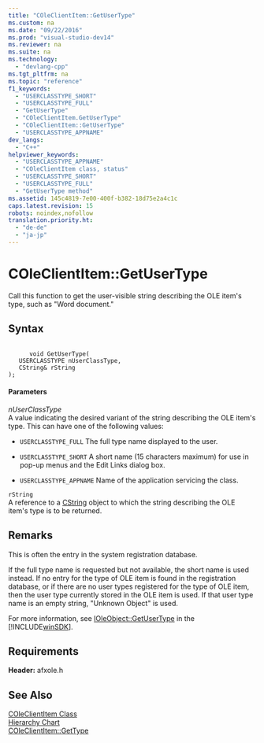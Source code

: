 ```yaml
---
title: "COleClientItem::GetUserType"
ms.custom: na
ms.date: "09/22/2016"
ms.prod: "visual-studio-dev14"
ms.reviewer: na
ms.suite: na
ms.technology: 
  - "devlang-cpp"
ms.tgt_pltfrm: na
ms.topic: "reference"
f1_keywords: 
  - "USERCLASSTYPE_SHORT"
  - "USERCLASSTYPE_FULL"
  - "GetUserType"
  - "COleClientItem.GetUserType"
  - "COleClientItem::GetUserType"
  - "USERCLASSTYPE_APPNAME"
dev_langs: 
  - "C++"
helpviewer_keywords: 
  - "USERCLASSTYPE_APPNAME"
  - "COleClientItem class, status"
  - "USERCLASSTYPE_SHORT"
  - "USERCLASSTYPE_FULL"
  - "GetUserType method"
ms.assetid: 145c4819-7e00-400f-b382-18d75e2a4c1c
caps.latest.revision: 15
robots: noindex,nofollow
translation.priority.ht: 
  - "de-de"
  - "ja-jp"
---
```

# COleClientItem::GetUserType
Call this function to get the user-visible string describing the OLE item's type, such as "Word document."  
  
## Syntax  
  
```  
  
      void GetUserType(  
   USERCLASSTYPE nUserClassType,  
   CString& rString   
);  
```  
  
#### Parameters  
 *nUserClassType*  
 A value indicating the desired variant of the string describing the OLE item's type. This can have one of the following values:  
  
-   `USERCLASSTYPE_FULL` The full type name displayed to the user.  
  
-   `USERCLASSTYPE_SHORT` A short name (15 characters maximum) for use in pop-up menus and the Edit Links dialog box.  
  
-   `USERCLASSTYPE_APPNAME` Name of the application servicing the class.  
  
 `rString`  
 A reference to a [CString](../vs140/cstringt-class.md) object to which the string describing the OLE item's type is to be returned.  
  
## Remarks  
 This is often the entry in the system registration database.  
  
 If the full type name is requested but not available, the short name is used instead. If no entry for the type of OLE item is found in the registration database, or if there are no user types registered for the type of OLE item, then the user type currently stored in the OLE item is used. If that user type name is an empty string, "Unknown Object" is used.  
  
 For more information, see [IOleObject::GetUserType](http://msdn.microsoft.com/library/windows/desktop/ms688643) in the [!INCLUDE[winSDK](../vs140/includes/winsdk_md.md)].  
  
## Requirements  
 **Header:** afxole.h  
  
## See Also  
 [COleClientItem Class](../vs140/coleclientitem-class.md)   
 [Hierarchy Chart](../vs140/hierarchy-chart.md)   
 [COleClientItem::GetType](../vs140/coleclientitem--gettype.md)